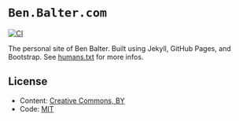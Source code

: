 # `Ben.Balter.com` <!-- markdownlint-disable-line MD002 -->

[![CI](https://github.com/benbalter/benbalter.github.com/actions/workflows/ci.yml/badge.svg)](https://github.com/benbalter/benbalter.github.com/actions/workflows/ci.yml)

The personal site of Ben Balter. Built using Jekyll, GitHub Pages, and Bootstrap. See [humans.txt](https://ben.balter.com/humans.txt) for more infos.

## License

* Content: [Creative Commons, BY](http://creativecommons.org/licenses/by/3.0/)
* Code: [MIT](http://opensource.org/licenses/mit-license.php)
